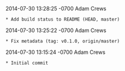 2014-07-30 13:28:25 -0700 Adam Crews 

	* Add build status to README (HEAD, master)

2014-07-30 13:25:22 -0700 Adam Crews 

	* Fix metadata (tag: v0.1.0, origin/master)

2014-07-30 13:15:24 -0700 Adam Crews 

	* Initial commit


